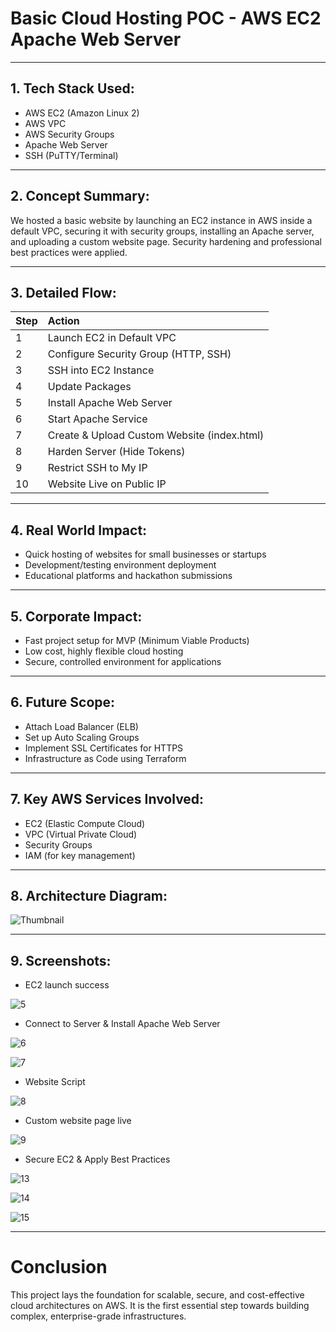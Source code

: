 # Basic Cloud Hosting POC - AWS EC2 Apache Web Server

---

## 1. Tech Stack Used:
- AWS EC2 (Amazon Linux 2)
- AWS VPC
- AWS Security Groups
- Apache Web Server
- SSH (PuTTY/Terminal)

---

## 2. Concept Summary:
We hosted a basic website by launching an EC2 instance in AWS inside a default VPC, securing it with security groups, installing an Apache server, and uploading a custom website page. Security hardening and professional best practices were applied.

---

## 3. Detailed Flow:

| Step | Action |
|:-----|:-------|
| 1 | Launch EC2 in Default VPC |
| 2 | Configure Security Group (HTTP, SSH) |
| 3 | SSH into EC2 Instance |
| 4 | Update Packages |
| 5 | Install Apache Web Server |
| 6 | Start Apache Service |
| 7 | Create & Upload Custom Website (index.html) |
| 8 | Harden Server (Hide Tokens) |
| 9 | Restrict SSH to My IP |
| 10 | Website Live on Public IP |

---

## 4. Real World Impact:
- Quick hosting of websites for small businesses or startups
- Development/testing environment deployment
- Educational platforms and hackathon submissions

---

## 5. Corporate Impact:
- Fast project setup for MVP (Minimum Viable Products)
- Low cost, highly flexible cloud hosting
- Secure, controlled environment for applications

---

## 6. Future Scope:
- Attach Load Balancer (ELB)
- Set up Auto Scaling Groups
- Implement SSL Certificates for HTTPS
- Infrastructure as Code using Terraform

---

## 7. Key AWS Services Involved:
- EC2 (Elastic Compute Cloud)
- VPC (Virtual Private Cloud)
- Security Groups
- IAM (for key management)

---

## 8. Architecture Diagram:

![Thumbnail](https://github.com/user-attachments/assets/f87c4351-cd9a-45c6-b801-e60fd5ea1042)

---

## 9. Screenshots:
- EC2 launch success

![5](https://github.com/user-attachments/assets/690a294f-a53c-4256-af90-f1dab5f11797)

- Connect to Server & Install Apache Web Server

![6](https://github.com/user-attachments/assets/15cfa5d5-cb3e-44ef-bf26-556f97ce39f4)

![7](https://github.com/user-attachments/assets/b53afd42-5747-422a-8331-9921148baa59)

- Website Script

![8](https://github.com/user-attachments/assets/ad51ec5d-e911-4961-896a-5df4d685cdfa)


- Custom website page live

![9](https://github.com/user-attachments/assets/84e7c683-d39a-4ac5-8d26-2a721f2554c0)

- Secure EC2 & Apply Best Practices

![13](https://github.com/user-attachments/assets/532295d2-3d89-48de-a371-fa80739c4a65)

![14](https://github.com/user-attachments/assets/0c2729fc-89b5-42b6-898c-81a793ddf5b4)

![15](https://github.com/user-attachments/assets/c5dc2293-e7a6-49ae-ae86-278316099306)

---

# Conclusion
This project lays the foundation for scalable, secure, and cost-effective cloud architectures on AWS. It is the first essential step towards building complex, enterprise-grade infrastructures.
